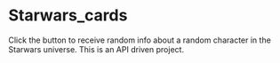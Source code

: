 # Starwars_cards
Click the button to receive random info about a random character in the Starwars universe. This is an API driven project. 
